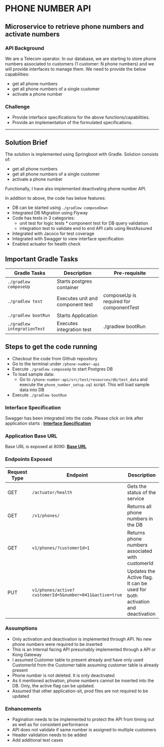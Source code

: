 # PHONE NUMBER API

## Microservice to retrieve phone numbers and activate numbers

### API Background

We are a Telecom operator. In our database, we are starting to store phone numbers associated to customers (1 customer:
N phone numbers) and we will provide interfaces to manage them. We need to provide the below capabilities:

* get all phone numbers
* get all phone numbers of a single customer
* activate a phone number

### Challenge

* Provide interface specifications for the above functions/capabilities.
* Provide an implementation of the formulated specifications.

---

## Solution Brief

The solution is implemented using Springboot with Gradle. Solution consists of:

* get all phone numbers
* get all phone numbers of a single customer
* activate a phone number

Functionally, I have also implemented deactivating phone number API.

In addition to above, the code has below features:

* DB can be started using `./gradlew composeDown`
* Integrated DB Migration using Flyway
* Code has tests in 3 categories:
  * unit test for logic tests * component test for DB query validation
  * integration test to validate end to end API calls using RestAssured
* Integrated with Jacoco for test coverage
* Integrated with Swagger to view interface specification
* Enabled actuator for health check

## Important Gradle Tasks

| Gradle Tasks | Description | Pre-requisite |
| ------------ | ----------- | ------------- |
| `./gradlew composeUp` | Starts postgres container | |
| `./gradlew test` | Executes unit and component test | composeUp is required for componentTest |
| `./gradlew bootRun`| Starts Application|
| `./gradlew integrationTest` | Executes integration test | ./gradlew bootRun|

## Steps to get the code running

* Checkout the code from Github repository
* Go to the terminal under `/phone-number-api`
* Execute `./gradlew composeUp` to start Postgres DB
* To load sample data:
  * Go to `/phone-number-api/src/test/resources/db/test_data` and execute the `phone_number_setup.sql` script. This will
    load sample data into DB
* Execute `./gradlew bootRun`

### Interface Specification

Swagger has been integrated into the code. Please click on link after application
starts : **[Interface Specification](http://localhost:8090/phone-number/swagger-ui/#/phone-controller)**

### Application Base URL

Base URL is exposed at 8090: **[Base URL](http://localhost:8090)**

### Endpoints Exposed

| Request Type | Endpoint | Description |
  | ------------ | -------- | ----------- |
| GET | `/actuator/health` | Gets the status of the service |
| GET | `/v1/phones/` | Returns all phone numbers in the DB |
| GET | `v1/phones/?customerId=1` | Returns phone numbers associated with customerId |
| PUT | `v1/phones/active?customerId=5&number=0411&active=true` | Updates the Active flag. It can be used for both activation and deactivation |

### Assumptions

* Only activation and deactivation is implemented through API. No new phone numbers were required to be inserted
* This is an Internal facing API presumably implemented through a API or Kong Gateway
* I assumed Customer table to present already and have only used CustomerId from the Customer table assuming customer
  table is already present
* Phone number is not deleted. It is only deactivated
* As it mentioned activation, phone numbers cannot be inserted into the DB. Only, the active flag can be updated.
* Assumed that other application-sit, prod files are not required to be updated

### Enhancements

* Pagination needs to be implemented to protect the API from timing out as well as for consistent performance
* API does not validate if same number is assigned to multiple customers
* Header validation needs to be added
* Add additional test cases 
